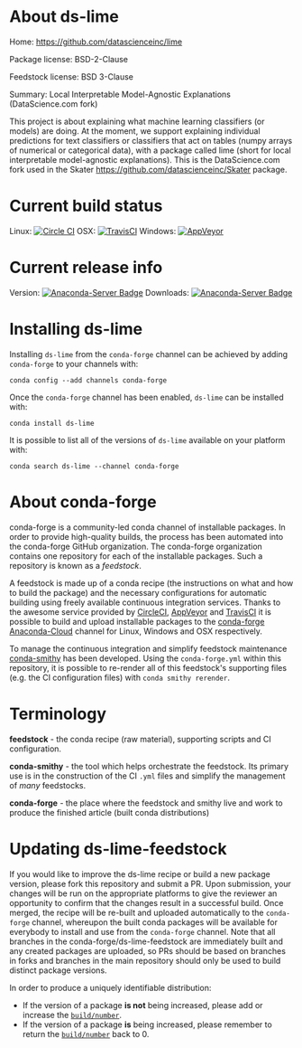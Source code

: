 About ds-lime
=============

Home: https://github.com/datascienceinc/lime

Package license: BSD-2-Clause

Feedstock license: BSD 3-Clause

Summary: Local Interpretable Model-Agnostic Explanations (DataScience.com fork)

This project is about explaining what machine learning classifiers
(or models) are doing. At the moment, we support explaining individual
predictions for text classifiers or classifiers that act on tables (numpy
arrays of numerical or categorical data), with a package called lime
(short for local interpretable model-agnostic explanations). This is the
DataScience.com fork used in the Skater
<https://github.com/datascienceinc/Skater> package.


Current build status
====================

Linux: [![Circle CI](https://circleci.com/gh/conda-forge/ds-lime-feedstock.svg?style=shield)](https://circleci.com/gh/conda-forge/ds-lime-feedstock)
OSX: [![TravisCI](https://travis-ci.org/conda-forge/ds-lime-feedstock.svg?branch=master)](https://travis-ci.org/conda-forge/ds-lime-feedstock)
Windows: [![AppVeyor](https://ci.appveyor.com/api/projects/status/github/conda-forge/ds-lime-feedstock?svg=True)](https://ci.appveyor.com/project/conda-forge/ds-lime-feedstock/branch/master)

Current release info
====================
Version: [![Anaconda-Server Badge](https://anaconda.org/conda-forge/ds-lime/badges/version.svg)](https://anaconda.org/conda-forge/ds-lime)
Downloads: [![Anaconda-Server Badge](https://anaconda.org/conda-forge/ds-lime/badges/downloads.svg)](https://anaconda.org/conda-forge/ds-lime)

Installing ds-lime
==================

Installing `ds-lime` from the `conda-forge` channel can be achieved by adding `conda-forge` to your channels with:

```
conda config --add channels conda-forge
```

Once the `conda-forge` channel has been enabled, `ds-lime` can be installed with:

```
conda install ds-lime
```

It is possible to list all of the versions of `ds-lime` available on your platform with:

```
conda search ds-lime --channel conda-forge
```


About conda-forge
=================

conda-forge is a community-led conda channel of installable packages.
In order to provide high-quality builds, the process has been automated into the
conda-forge GitHub organization. The conda-forge organization contains one repository
for each of the installable packages. Such a repository is known as a *feedstock*.

A feedstock is made up of a conda recipe (the instructions on what and how to build
the package) and the necessary configurations for automatic building using freely
available continuous integration services. Thanks to the awesome service provided by
[CircleCI](https://circleci.com/), [AppVeyor](http://www.appveyor.com/)
and [TravisCI](https://travis-ci.org/) it is possible to build and upload installable
packages to the [conda-forge](https://anaconda.org/conda-forge)
[Anaconda-Cloud](http://docs.anaconda.org/) channel for Linux, Windows and OSX respectively.

To manage the continuous integration and simplify feedstock maintenance
[conda-smithy](http://github.com/conda-forge/conda-smithy) has been developed.
Using the ``conda-forge.yml`` within this repository, it is possible to re-render all of
this feedstock's supporting files (e.g. the CI configuration files) with ``conda smithy rerender``.


Terminology
===========

**feedstock** - the conda recipe (raw material), supporting scripts and CI configuration.

**conda-smithy** - the tool which helps orchestrate the feedstock.
                   Its primary use is in the construction of the CI ``.yml`` files
                   and simplify the management of *many* feedstocks.

**conda-forge** - the place where the feedstock and smithy live and work to
                  produce the finished article (built conda distributions)


Updating ds-lime-feedstock
==========================

If you would like to improve the ds-lime recipe or build a new
package version, please fork this repository and submit a PR. Upon submission,
your changes will be run on the appropriate platforms to give the reviewer an
opportunity to confirm that the changes result in a successful build. Once
merged, the recipe will be re-built and uploaded automatically to the
`conda-forge` channel, whereupon the built conda packages will be available for
everybody to install and use from the `conda-forge` channel.
Note that all branches in the conda-forge/ds-lime-feedstock are
immediately built and any created packages are uploaded, so PRs should be based
on branches in forks and branches in the main repository should only be used to
build distinct package versions.

In order to produce a uniquely identifiable distribution:
 * If the version of a package **is not** being increased, please add or increase
   the [``build/number``](http://conda.pydata.org/docs/building/meta-yaml.html#build-number-and-string).
 * If the version of a package **is** being increased, please remember to return
   the [``build/number``](http://conda.pydata.org/docs/building/meta-yaml.html#build-number-and-string)
   back to 0.
